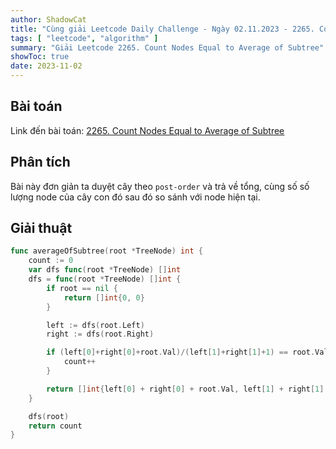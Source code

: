 ```yaml
---
author: ShadowCat
title: "Cùng giải Leetcode Daily Challenge - Ngày 02.11.2023 - 2265. Count Nodes Equal to Average of Subtree"
tags: [ "leetcode", "algorithm" ]
summary: "Giải Leetcode 2265. Count Nodes Equal to Average of Subtree"
showToc: true
date: 2023-11-02
---
```


## Bài toán

Link đến bài toán: [2265. Count Nodes Equal to Average of Subtree](https://leetcode.com/problems/count-nodes-equal-to-average-of-subtree)

## Phân tích

Bài này đơn giản ta duyệt cây theo `post-order` và trả về tổng, cùng số số lượng node của cây con đó sau đó so sánh với node hiện tại.

## Giải thuật

```go
func averageOfSubtree(root *TreeNode) int {
	count := 0
	var dfs func(root *TreeNode) []int
	dfs = func(root *TreeNode) []int {
		if root == nil {
			return []int{0, 0}
		}

		left := dfs(root.Left)
		right := dfs(root.Right)

		if (left[0]+right[0]+root.Val)/(left[1]+right[1]+1) == root.Val {
			count++
		}

		return []int{left[0] + right[0] + root.Val, left[1] + right[1] + 1}
	}

	dfs(root)
	return count
}
```